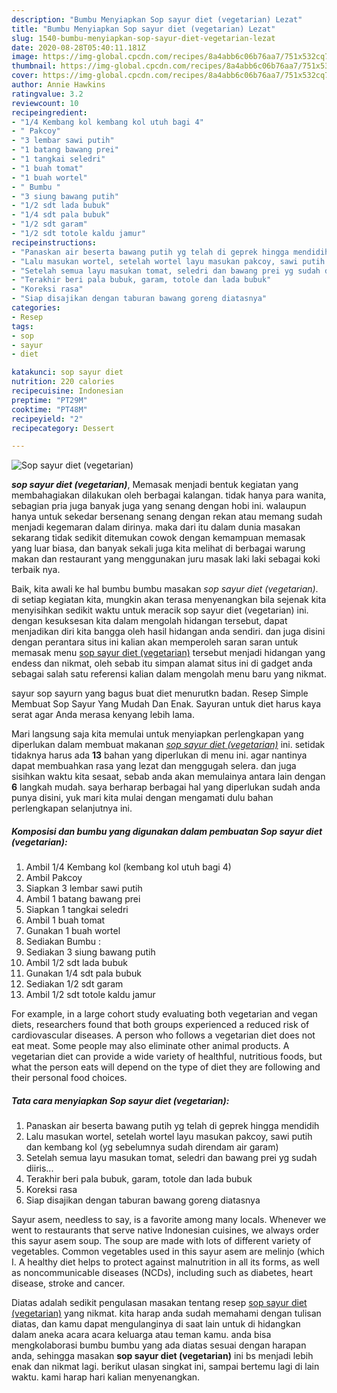```yaml
---
description: "Bumbu Menyiapkan Sop sayur diet (vegetarian) Lezat"
title: "Bumbu Menyiapkan Sop sayur diet (vegetarian) Lezat"
slug: 1540-bumbu-menyiapkan-sop-sayur-diet-vegetarian-lezat
date: 2020-08-28T05:40:11.181Z
image: https://img-global.cpcdn.com/recipes/8a4abb6c06b76aa7/751x532cq70/sop-sayur-diet-vegetarian-foto-resep-utama.jpg
thumbnail: https://img-global.cpcdn.com/recipes/8a4abb6c06b76aa7/751x532cq70/sop-sayur-diet-vegetarian-foto-resep-utama.jpg
cover: https://img-global.cpcdn.com/recipes/8a4abb6c06b76aa7/751x532cq70/sop-sayur-diet-vegetarian-foto-resep-utama.jpg
author: Annie Hawkins
ratingvalue: 3.2
reviewcount: 10
recipeingredient:
- "1/4 Kembang kol kembang kol utuh bagi 4"
- " Pakcoy"
- "3 lembar sawi putih"
- "1 batang bawang prei"
- "1 tangkai seledri"
- "1 buah tomat"
- "1 buah wortel"
- " Bumbu "
- "3 siung bawang putih"
- "1/2 sdt lada bubuk"
- "1/4 sdt pala bubuk"
- "1/2 sdt garam"
- "1/2 sdt totole kaldu jamur"
recipeinstructions:
- "Panaskan air beserta bawang putih yg telah di geprek hingga mendidih"
- "Lalu masukan wortel, setelah wortel layu masukan pakcoy, sawi putih dan kembang kol (yg sebelumnya sudah direndam air garam)"
- "Setelah semua layu masukan tomat, seledri dan bawang prei yg sudah diiris..."
- "Terakhir beri pala bubuk, garam, totole dan lada bubuk"
- "Koreksi rasa"
- "Siap disajikan dengan taburan bawang goreng diatasnya"
categories:
- Resep
tags:
- sop
- sayur
- diet

katakunci: sop sayur diet 
nutrition: 220 calories
recipecuisine: Indonesian
preptime: "PT29M"
cooktime: "PT48M"
recipeyield: "2"
recipecategory: Dessert

---
```



![Sop sayur diet (vegetarian)](https://img-global.cpcdn.com/recipes/8a4abb6c06b76aa7/751x532cq70/sop-sayur-diet-vegetarian-foto-resep-utama.jpg)

<b><i>sop sayur diet (vegetarian)</i></b>, Memasak menjadi bentuk kegiatan yang membahagiakan dilakukan oleh berbagai kalangan. tidak hanya para wanita, sebagian pria juga banyak juga yang senang dengan hobi ini. walaupun hanya untuk sekedar bersenang senang dengan rekan atau memang sudah menjadi kegemaran dalam dirinya. maka dari itu dalam dunia masakan sekarang tidak sedikit ditemukan cowok dengan kemampuan memasak yang luar biasa, dan banyak sekali juga kita melihat di berbagai warung makan dan restaurant yang menggunakan juru masak laki laki sebagai koki terbaik nya.

Baik, kita awali ke hal bumbu bumbu masakan <i>sop sayur diet (vegetarian)</i>. di setiap kegiatan kita, mungkin akan terasa menyenangkan bila sejenak kita menyisihkan sedikit waktu untuk meracik sop sayur diet (vegetarian) ini. dengan kesuksesan kita dalam mengolah hidangan tersebut, dapat menjadikan diri kita bangga oleh hasil hidangan anda sendiri. dan juga disini dengan perantara situs ini kalian akan memperoleh saran saran untuk memasak menu <u>sop sayur diet (vegetarian)</u> tersebut menjadi hidangan yang endess dan nikmat, oleh sebab itu simpan alamat situs ini di gadget anda sebagai salah satu referensi kalian dalam mengolah menu baru yang nikmat.

sayur sop sayurn yang bagus buat diet menurutkn badan. Resep Simple Membuat Sop Sayur Yang Mudah Dan Enak. Sayuran untuk diet harus kaya serat agar Anda merasa kenyang lebih lama.


Mari langsung saja kita memulai untuk menyiapkan perlengkapan yang diperlukan dalam membuat makanan <u><i>sop sayur diet (vegetarian)</i></u> ini. setidak tidaknya harus ada <b>13</b> bahan yang diperlukan di menu ini. agar nantinya dapat membuahkan rasa yang lezat dan menggugah selera. dan juga sisihkan waktu kita sesaat, sebab anda akan memulainya antara lain dengan <b>6</b> langkah mudah. saya berharap berbagai hal yang diperlukan sudah anda punya disini, yuk mari kita mulai dengan mengamati dulu bahan perlengkapan selanjutnya ini.

<!--inarticleads1-->

##### Komposisi dan bumbu yang digunakan dalam pembuatan Sop sayur diet (vegetarian):

1. Ambil 1/4 Kembang kol (kembang kol utuh bagi 4)
1. Ambil  Pakcoy
1. Siapkan 3 lembar sawi putih
1. Ambil 1 batang bawang prei
1. Siapkan 1 tangkai seledri
1. Ambil 1 buah tomat
1. Gunakan 1 buah wortel
1. Sediakan  Bumbu :
1. Sediakan 3 siung bawang putih
1. Ambil 1/2 sdt lada bubuk
1. Gunakan 1/4 sdt pala bubuk
1. Sediakan 1/2 sdt garam
1. Ambil 1/2 sdt totole kaldu jamur


For example, in a large cohort study evaluating both vegetarian and vegan diets, researchers found that both groups experienced a reduced risk of cardiovascular diseases. A person who follows a vegetarian diet does not eat meat. Some people may also eliminate other animal products. A vegetarian diet can provide a wide variety of healthful, nutritious foods, but what the person eats will depend on the type of diet they are following and their personal food choices. 

<!--inarticleads2-->

##### Tata cara menyiapkan Sop sayur diet (vegetarian):

1. Panaskan air beserta bawang putih yg telah di geprek hingga mendidih
1. Lalu masukan wortel, setelah wortel layu masukan pakcoy, sawi putih dan kembang kol (yg sebelumnya sudah direndam air garam)
1. Setelah semua layu masukan tomat, seledri dan bawang prei yg sudah diiris...
1. Terakhir beri pala bubuk, garam, totole dan lada bubuk
1. Koreksi rasa
1. Siap disajikan dengan taburan bawang goreng diatasnya


Sayur asem, needless to say, is a favorite among many locals. Whenever we went to restaurants that serve native Indonesian cuisines, we always order this sayur asem soup. The soup are made with lots of different variety of vegetables. Common vegetables used in this sayur asem are melinjo (which I. A healthy diet helps to protect against malnutrition in all its forms, as well as noncommunicable diseases (NCDs), including such as diabetes, heart disease, stroke and cancer. 

Diatas adalah sedikit pengulasan masakan tentang resep <u>sop sayur diet (vegetarian)</u> yang nikmat. kita harap anda sudah memahami dengan tulisan diatas, dan kamu dapat mengulanginya di saat lain untuk di hidangkan dalam aneka acara acara keluarga atau teman kamu. anda bisa mengkolaborasi bumbu bumbu yang ada diatas sesuai dengan harapan anda, sehingga masakan <b>sop sayur diet (vegetarian)</b> ini bs menjadi lebih enak dan nikmat lagi. berikut ulasan singkat ini, sampai bertemu lagi di lain waktu. kami harap hari kalian menyenangkan.
